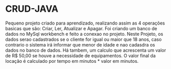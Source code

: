 # CRUD-JAVA

Pequeno projeto criado para aprendizado, realizando assim as 4 operações basicas que são: Criar, Ler, Atualizar e Apagar.
Foi criando um banco de dados no MySql workbench e feito a conexao no projeto.
Neste Projeto, os dados serao cadastrados se o cliente for igual ou maior que 18 anos, caso contrario o sistema irá informar que menor de idade e nao cadasdra os dados no banco de dados.
Há tambem, um calculo que acrescenta um valor de R$ 50,00 se houve a necessidade de equipamentos. O valor final da locação é calculado por tempo em minutos * valor em minutos.

